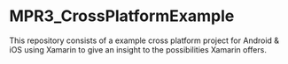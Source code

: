 # MPR3_CrossPlatformExample

This repository consists of a example cross platform project for Android & iOS using Xamarin to give an insight to the possibilities Xamarin offers.

